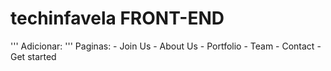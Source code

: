 # techinfavela FRONT-END
'''
Adicionar:
'''
  Paginas:
    - Join Us
    - About Us
    - Portfolio
    - Team
    - Contact
    - Get started
